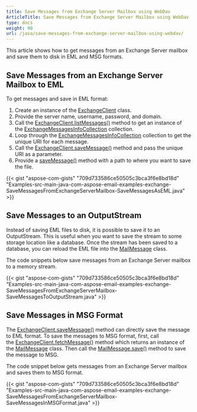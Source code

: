 ```yaml
---
title: Save Messages from Exchange Server Mailbox using WebDav
ArticleTitle: Save Messages from Exchange Server Mailbox using WebDav
type: docs
weight: 90
url: /java/save-messages-from-exchange-server-mailbox-using-webdav/
---
```


This article shows how to get messages from an Exchange Server mailbox and save them to disk in EML and MSG formats.
## **Save Messages from an Exchange Server Mailbox to EML**
To get messages and save in EML format:

1. Create an instance of the [ExchangeClient](https://apireference.aspose.com/email/java/com.aspose.email/exchangeclient) class.
1. Provide the server name, username, password, and domain.
1. Call the [ExchangeClient.listMessages()](https://apireference.aspose.com/email/java/com.aspose.email/exchangeclient#listMessages\(java.lang.String\)) method to get an instance of the [ExchangeMessagesInfoCollection](https://apireference.aspose.com/email/java/com.aspose.email/ExchangeMessageInfoCollection) collection.
1. Loop through the [ExchangeMessagesInfoCollection](https://apireference.aspose.com/email/java/com.aspose.email/ExchangeMessageInfoCollection) collection to get the unique URI for each message.
1. Call the [ExchangeClient.saveMessage()](https://apireference.aspose.com/email/java/com.aspose.email/exchangeclient#saveMessage\(java.lang.String,%20java.io.OutputStream\)) method and pass the unique URI as a parameter.
1. Provide a [saveMessage()](https://apireference.aspose.com/email/java/com.aspose.email/exchangeclient#saveMessage\(java.lang.String,%20java.io.OutputStream\)) method with a path to where you want to save the file.
 

{{< gist "aspose-com-gists" "709d733586ce50505c3bca3f6e8bd18d" "Examples-src-main-java-com-aspose-email-examples-exchange-SaveMessagesFromExchangeServerMailbox-SaveMessagesAsEML.java" >}}
## **Save Messages to an OutputStream**
Instead of saving EML files to disk, it is possible to save it to an OutputStream. This is useful when you want to save the stream to some storage location like a database. Once the stream has been saved to a database, you can reload the EML file into the [MailMessage](https://apireference.aspose.com/email/java/com.aspose.email/MailMessage) class.

The code snippets below save messages from an Exchange Server mailbox to a memory stream.

{{< gist "aspose-com-gists" "709d733586ce50505c3bca3f6e8bd18d" "Examples-src-main-java-com-aspose-email-examples-exchange-SaveMessagesFromExchangeServerMailbox-SaveMessagesToOutputStream.java" >}}
## **Save Messages in MSG Format**
The [ExchangeClient.saveMessage()](https://apireference.aspose.com/email/java/com.aspose.email/exchangeclient#saveMessage\(java.lang.String,%20java.io.OutputStream\)) method can directly save the message to EML format. To save the messages to MSG format, first, call the [ExchangeClient.fetchMessage()](https://apireference.aspose.com/email/java/com.aspose.email/exchangeclient#fetchMessage\(java.lang.String\)) method which returns an instance of the [MailMessage](https://apireference.aspose.com/email/java/com.aspose.email/MailMessage) class. Then call the [MailMessage.save()](https://apireference.aspose.com/email/java/com.aspose.email/MailMessage#save\(java.io.OutputStream\)) method to save the message to MSG.

The code snippet below gets messages from an Exchange Server mailbox and saves them to MSG format.

{{< gist "aspose-com-gists" "709d733586ce50505c3bca3f6e8bd18d" "Examples-src-main-java-com-aspose-email-examples-exchange-SaveMessagesFromExchangeServerMailbox-SaveMessagesInMSGFormat.java" >}}
